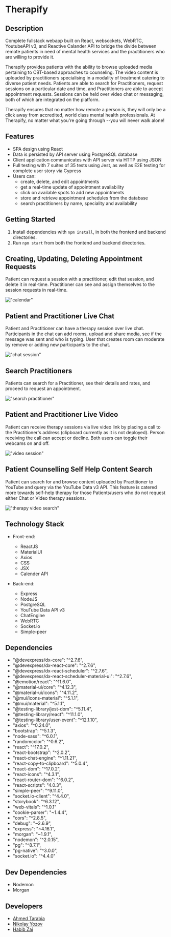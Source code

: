 # Therapify

## Description

Complete fullstack webapp built on React, websockets, WebRTC, YoutubeAPI v3, and Reactive Calander API to bridge the divide between remote patients in need of mental health services and the practitioners who are willing to provide it.

Therapify provides patients with the ability to browse uploaded media pertaining to CBT-based approaches to counseling. The video content is uploaded by practitioners specialising in a modality of treatment catering to diverse patient needs. Patients are able to search for Practitioners, request sessions on a particular date and time, and Practitioners are able to accept appointment requests. Sessions can be held over video chat or messaging, both of which are integrated on the platform.

Therapify ensures that no matter how remote a person is, they will only be a click away from accredited, world class mental health professionals. At Therapify, no matter what you're going through --you will never walk alone!

## Features

- SPA design using React
- Data is persisted by API server using PostgreSQL database
- Client application communicates with API server via HTTP using JSON
- Full testing with 7 suites of 35 tests using Jest, as well as E2E testing
  for complete user story via Cypress
- Users can:
  - create, delete, and edit appointments
  - get a real-time update of appointment availability
  - click on available spots to add new appointments
  - store and retrieve appointment schedules from the database
  - search practitioners by name, speciality and availability

## Getting Started

1. Install dependencies with `npm install`, in both the frontend and backend directories.
2. Run `npm start` from both the frontend and backend directories.

## Creating, Updating, Deleting Appointment Requests

Patient can request a session with a practitioner, edit that session, and delete it in real-time.
Practitioner can see and assign themselves to the session requests in real-time.

!["calendar"](https://github.com/habibcodes/therapify/blob/master/images/calendar.gif?raw=true)

## Patient and Practitioner Live Chat

Patient and Practitioner can have a therapy session over live chat. Participants in the chat can add rooms, upload and share media, see if the message was sent and who is typing. User that creates room can moderate by remove or adding new participants to the chat.

!["chat session"](https://github.com/habibcodes/therapify/blob/master/images/chat.gif?raw=true)

## Search Practitioners

Patients can search for a Practitioner, see their details and rates, and proceed to request an appointment.

!["search practitioner"](https://github.com/habibcodes/therapify/blob/master/images/search.gif?raw=true)

## Patient and Practitioner Live Video

Patient can receive therapy sessions via live video link by placing a call to the Practitioner's address (clipboard currently as it is not deployed). Person receiving the call can accept or decline. Both users can toggle their webcams on and off.

!["video session"](https://github.com/habibcodes/therapify/blob/master/images/video.gif?raw=true)

## Patient Counselling Self Help Content Search

Patient can search for and browse content uploaded by Practitioner to YouTube and query via the YouTube Data v3 API. This feature is catered more towards self-help therapy for those Patients/users who do not request either Chat or Video therapy sessions.

!["therapy video search"](https://github.com/habibcodes/therapify/blob/master/images/youtube.gif?raw=true)

## Technology Stack

- Front-end:

  - ReactJS
  - MaterialUI
  - Axios
  - CSS
  - JSX
  - Calender API

- Back-end:
  - Express
  - NodeJS
  - PostgreSQL
  - YouTube Data API v3
  - ChatEngine
  - WebRTC
  - Socket.io
  - Simple-peer

## Dependencies

- "@devexpress/dx-core": "^2.7.6",
- "@devexpress/dx-react-core": "^2.7.6",
- "@devexpress/dx-react-scheduler": "^2.7.6",
- "@devexpress/dx-react-scheduler-material-ui": "^2.7.6",
- "@emotion/react": "^11.6.0",
- "@material-ui/core": "^4.12.3",
- "@material-ui/icons": "^4.11.2",
- "@mui/icons-material": "^5.1.1",
- "@mui/material": "^5.1.1",
- "@testing-library/jest-dom": "^5.11.4",
- "@testing-library/react": "^11.1.0",
- "@testing-library/user-event": "^12.1.10",
- "axios": "^0.24.0",
- "bootstrap": "^5.1.3",
- "node-sass": "^6.0.1",
- "randomcolor": "^0.6.2",
- "react": "^17.0.2",
- "react-bootstrap": "^2.0.2",
- "react-chat-engine": "^1.11.21",
- "react-copy-to-clipboard": "^5.0.4",
- "react-dom": "^17.0.2",
- "react-icons": "^4.3.1",
- "react-router-dom": "^6.0.2",
- "react-scripts": "4.0.3",
- "simple-peer": "^9.11.0",
- "socket.io-client": "^4.4.0",
- "storybook": "^6.3.12",
- "web-vitals": "^1.0.1"
- "cookie-parser": "~1.4.4",
- "cors": "^2.8.5",
- "debug": "~2.6.9",
- "express": "~4.16.1",
- "morgan": "~1.9.1",
- "nodemon": "^2.0.15",
- "pg": "^8.7.1",
- "pg-native": "^3.0.0",
- "socket.io": "^4.4.0"

## Dev Dependencies

- Nodemon
- Morgan

## Developers

- [Ahmed Tarabia](https://github.com/ahmedtarabia)
- [Nikolay Yozov](https://github.com/nyozov)
- [Habib Zai](https://github.com/habibcodes)
